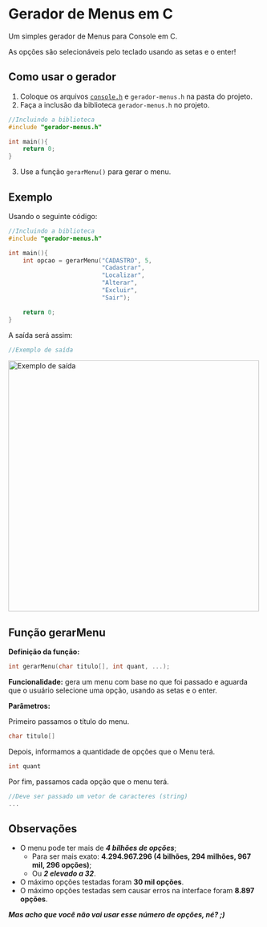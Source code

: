 # Gerador de Menus em C

Um simples gerador de Menus para Console em C.

As opções são selecionáveis pelo teclado usando as setas e o enter!

## Como usar o gerador

1. Coloque os arquivos [`console.h`](https://github.com/DavidGomesh/console-h) e `gerador-menus.h` na pasta do projeto.
2. Faça a inclusão da biblioteca `gerador-menus.h` no projeto.

```c
//Incluindo a biblioteca
#include "gerador-menus.h"

int main(){
    return 0;
}
```

3. Use a função `gerarMenu()` para gerar o menu.

## Exemplo

Usando o seguinte código:

```c
//Incluindo a biblioteca
#include "gerador-menus.h"

int main(){
    int opcao = gerarMenu("CADASTRO", 5, 
                          "Cadastrar", 
                          "Localizar", 
                          "Alterar", 
                          "Excluir", 
                          "Sair");

    return 0;
}
```

A saída será assim:

```c
//Exemplo de saída
```
<img src="https://user-images.githubusercontent.com/53452408/97788787-49ae3800-1b9a-11eb-860f-c9de90556dd6.png" width="500" title="Exemplo de saída" alt="Exemplo de saída">

## Função gerarMenu

**Definição da função:**

```c
int gerarMenu(char titulo[], int quant, ...);
```

**Funcionalidade:** gera um menu com base no que foi passado e aguarda que o usuário selecione uma opção, usando as setas e o enter.

**Parâmetros:**

Primeiro passamos o título do menu.

```c
char titulo[]
```

Depois, informamos a quantidade de opções que o Menu terá.

```c
int quant
```

Por fim, passamos cada opção que o menu terá.

```c
//Deve ser passado um vetor de caracteres (string)
...
```

## Observações

- O menu pode ter mais de ***4 bilhões de opções***;
  - Para ser mais exato: **4.294.967.296 (4 bilhões, 294 milhões, 967 mil, 296 opções)**;
  - Ou ***2 elevado a 32***.
- O máximo opções testadas foram **30 mil opções**.
- O máximo opções testadas sem causar erros na interface foram **8.897 opções**.

***Mas acho que você não vai usar esse número de opções, né? ;)***
